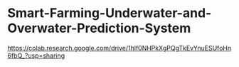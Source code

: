 # Smart-Farming-Underwater-and-Overwater-Prediction-System
https://colab.research.google.com/drive/1hlf0NHPkXgPQgTkEvYnuESUfoHn6fbQ_?usp=sharing
